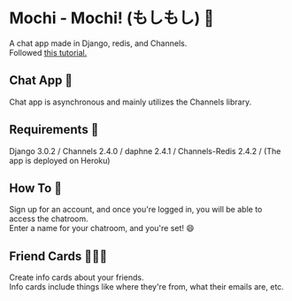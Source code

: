 # Mochi - Mochi! (もしもし) :dango:
A chat app made in Django, redis, and Channels.\
Followed [this tutorial.]( https://channels.readthedocs.io/en/latest/tutorial/part_1.html)

## Chat App :speech_balloon:
Chat app is asynchronous and mainly utilizes the Channels library.

## Requirements :bookmark_tabs:
Django 3.0.2 /
Channels 2.4.0 /
daphne 2.4.1 /
Channels-Redis 2.4.2 /
(The app is deployed on Heroku)


## How To :page_with_curl:
Sign up for an account, and once you're logged in, you will be able to access the chatroom.\
Enter a name for your chatroom, and you're set! :smile:

## Friend Cards :two_women_holding_hands::two_men_holding_hands::couple:
Create info cards about your friends.\
Info cards include things like where they're from, what their emails are, etc.
